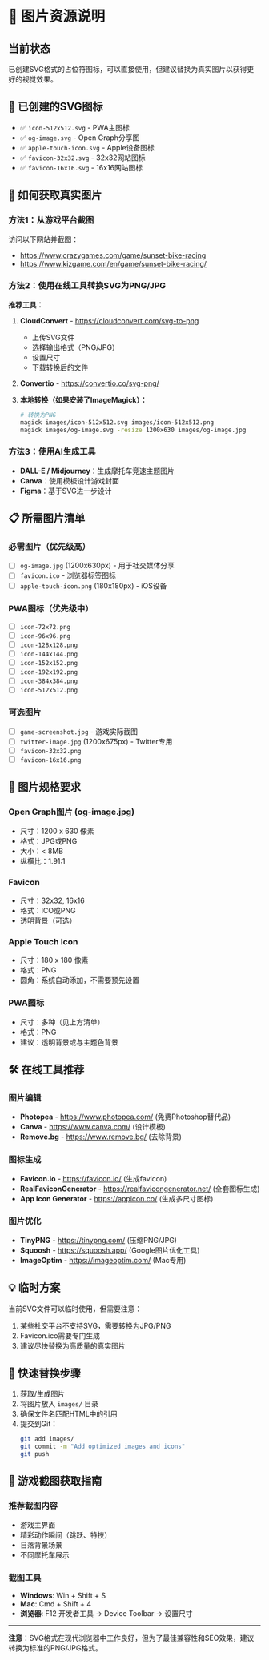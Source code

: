 # 🎨 图片资源说明

## 当前状态

已创建SVG格式的占位符图标，可以直接使用，但建议替换为真实图片以获得更好的视觉效果。

## 📁 已创建的SVG图标

- ✅ `icon-512x512.svg` - PWA主图标
- ✅ `og-image.svg` - Open Graph分享图
- ✅ `apple-touch-icon.svg` - Apple设备图标
- ✅ `favicon-32x32.svg` - 32x32网站图标
- ✅ `favicon-16x16.svg` - 16x16网站图标

## 🔄 如何获取真实图片

### 方法1：从游戏平台截图
访问以下网站并截图：
- https://www.crazygames.com/game/sunset-bike-racing
- https://www.kizgame.com/en/game/sunset-bike-racing/

### 方法2：使用在线工具转换SVG为PNG/JPG

**推荐工具：**
1. **CloudConvert** - https://cloudconvert.com/svg-to-png
   - 上传SVG文件
   - 选择输出格式（PNG/JPG）
   - 设置尺寸
   - 下载转换后的文件

2. **Convertio** - https://convertio.co/svg-png/

3. **本地转换（如果安装了ImageMagick）：**
   ```bash
   # 转换为PNG
   magick images/icon-512x512.svg images/icon-512x512.png
   magick images/og-image.svg -resize 1200x630 images/og-image.jpg
   ```

### 方法3：使用AI生成工具
- **DALL-E / Midjourney**：生成摩托车竞速主题图片
- **Canva**：使用模板设计游戏封面
- **Figma**：基于SVG进一步设计

## 📋 所需图片清单

### 必需图片（优先级高）
- [ ] `og-image.jpg` (1200x630px) - 用于社交媒体分享
- [ ] `favicon.ico` - 浏览器标签图标
- [ ] `apple-touch-icon.png` (180x180px) - iOS设备

### PWA图标（优先级中）
- [ ] `icon-72x72.png`
- [ ] `icon-96x96.png`
- [ ] `icon-128x128.png`
- [ ] `icon-144x144.png`
- [ ] `icon-152x152.png`
- [ ] `icon-192x192.png`
- [ ] `icon-384x384.png`
- [ ] `icon-512x512.png`

### 可选图片
- [ ] `game-screenshot.jpg` - 游戏实际截图
- [ ] `twitter-image.jpg` (1200x675px) - Twitter专用
- [ ] `favicon-32x32.png`
- [ ] `favicon-16x16.png`

## 🎯 图片规格要求

### Open Graph图片 (og-image.jpg)
- 尺寸：1200 x 630 像素
- 格式：JPG或PNG
- 大小：< 8MB
- 纵横比：1.91:1

### Favicon
- 尺寸：32x32, 16x16
- 格式：ICO或PNG
- 透明背景（可选）

### Apple Touch Icon
- 尺寸：180 x 180 像素
- 格式：PNG
- 圆角：系统自动添加，不需要预先设置

### PWA图标
- 尺寸：多种（见上方清单）
- 格式：PNG
- 建议：透明背景或与主题色背景

## 🛠️ 在线工具推荐

### 图片编辑
- **Photopea** - https://www.photopea.com/ (免费Photoshop替代品)
- **Canva** - https://www.canva.com/ (设计模板)
- **Remove.bg** - https://www.remove.bg/ (去除背景)

### 图标生成
- **Favicon.io** - https://favicon.io/ (生成favicon)
- **RealFaviconGenerator** - https://realfavicongenerator.net/ (全套图标生成)
- **App Icon Generator** - https://appicon.co/ (生成多尺寸图标)

### 图片优化
- **TinyPNG** - https://tinypng.com/ (压缩PNG/JPG)
- **Squoosh** - https://squoosh.app/ (Google图片优化工具)
- **ImageOptim** - https://imageoptim.com/ (Mac专用)

## 💡 临时方案

当前SVG文件可以临时使用，但需要注意：
1. 某些社交平台不支持SVG，需要转换为JPG/PNG
2. Favicon.ico需要专门生成
3. 建议尽快替换为高质量的真实图片

## 🔧 快速替换步骤

1. 获取/生成图片
2. 将图片放入 `images/` 目录
3. 确保文件名匹配HTML中的引用
4. 提交到Git：
   ```bash
   git add images/
   git commit -m "Add optimized images and icons"
   git push
   ```

## 📸 游戏截图获取指南

### 推荐截图内容
- 游戏主界面
- 精彩动作瞬间（跳跃、特技）
- 日落背景场景
- 不同摩托车展示

### 截图工具
- **Windows**: Win + Shift + S
- **Mac**: Cmd + Shift + 4
- **浏览器**: F12 开发者工具 → Device Toolbar → 设置尺寸

---

**注意**：SVG格式在现代浏览器中工作良好，但为了最佳兼容性和SEO效果，建议转换为标准的PNG/JPG格式。